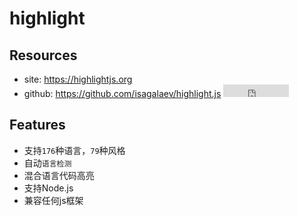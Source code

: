 # highlight

## Resources

* site: <https://highlightjs.org>
* github: <https://github.com/isagalaev/highlight.js> <iframe src="http://258i.com/gbtn.html?user=isagalaev&repo=highlight.js&type=star&count=true" frameborder="0" scrolling="0" width="105px" height="20px"></iframe>

## Features

* 支持`176`种语言，`79`种风格
* 自动`语言检测`
* 混合语言代码高亮
* 支持Node.js
* 兼容任何js框架

